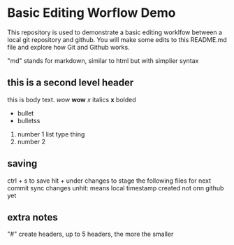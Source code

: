 # Basic Editing Worflow Demo
This repository is used to demonstrate a basic editing worklfow between a local git repository and github.  You will make some edits to this README.md file and explore how Git and Github works.

"md" stands for markdown, similar to html but with simplier syntax 
## this is a second level header
this is body text. *wow* **wow**
*x* italics 
**x** bolded 
* bullet
* bulletss

1. number 1 list type thing
2. number 2

## saving
ctrl + s to save
hit + under changes to stage the following files for next commit
sync changes unhit: means local timestamp created not onn github yet

## extra notes
"#" create headers, up to 5 headers, the more the smaller